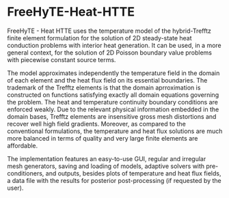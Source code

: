 # FreeHyTE-Heat-HTTE
FreeHyTE - Heat HTTE uses the temperature model of the hybrid-Trefftz finite element formulation for the solution of 2D steady-state heat conduction problems with interior heat generation. It can be used, in a more general context, for the solution of 2D Poisson boundary value problems with piecewise constant source terms. 

The model approximates independently the temperature field in the domain of each element and the heat flux field on its essential boundaries. The trademark of the Trefftz elements is that the domain aprroximation is constructed on functions satisfying exactly all domain equations governing the problem. The heat and temperature continuity boundary conditions are enforced weakly. Due to the relevant physical information embedded in the domain bases, Trefftz elements are insensitive gross mesh distortions and recover well high field gradients. Moreover, as compared to the conventional formulations, the temperature and heat flux solutions are much more balanced in terms of quality and very large finite elements are affordable.

The implementation features an easy-to-use GUI, regular and irregular mesh generators, saving and loading of models, adaptive solvers with pre-conditioners, and outputs, besides plots of temperature and heat flux fields, a data file with the results for posterior post-processing (if requested by the user).
